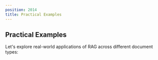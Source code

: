 ```yaml
---
position: 2014
title: Practical Examples
---
```


## Practical Examples

Let's explore real-world applications of RAG across different document types:
